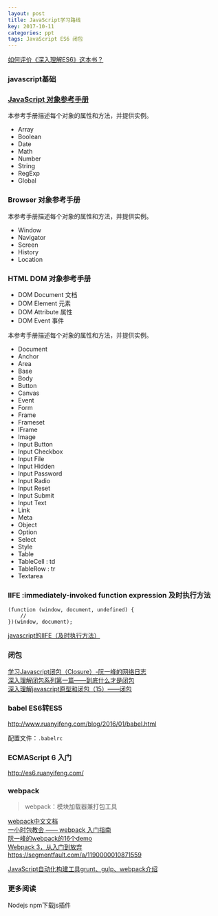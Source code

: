 ```yaml
---
layout: post
title: JavaScript学习路线
key: 2017-10-11
categories: ppt
tags: JavaScript ES6 闭包
---
```


[如何评价《深入理解ES6》这本书？](https://www.zhihu.com/question/61333866)

<!--more-->

### javascript基础


### [JavaScript 对象参考手册](http://w3school.com.cn/jsref/ )

本参考手册描述每个对象的属性和方法，并提供实例。

- Array
- Boolean
- Date
- Math
- Number
- String
- RegExp
- Global

### Browser 对象参考手册

本参考手册描述每个对象的属性和方法，并提供实例。

- Window
- Navigator
- Screen
- History
- Location

### HTML DOM 对象参考手册

- DOM Document 文档
- DOM Element 元素
- DOM Attribute 属性
- DOM Event 事件



本参考手册描述每个对象的属性和方法，并提供实例。

- Document
- Anchor
- Area
- Base
- Body
- Button
- Canvas
- Event
- Form
- Frame
- Frameset
- IFrame
- Image
- Input Button
- Input Checkbox
- Input File
- Input Hidden
- Input Password
- Input Radio
- Input Reset
- Input Submit
- Input Text
- Link
- Meta
- Object
- Option
- Select
- Style
- Table
- TableCell : td
- TableRow : tr
- Textarea

### IIFE :immediately-invoked function expression 及时执行方法

```
(function (window, document, undefined) {  
	//   
})(window, document);  
```
[javascript的IIFE（及时执行方法）](http://rensanning.iteye.com/blog/2080429)

### 闭包
[学习Javascript闭包（Closure）-阮一峰的网络日志](http://www.ruanyifeng.com/blog/2009/08/learning_javascript_closures.html )  
[深入理解闭包系列第一篇——到底什么才是闭包](http://www.cnblogs.com/xiaohuochai/p/5728577.html )  
[深入理解javascript原型和闭包（15）——闭包](http://www.cnblogs.com/wangfupeng1988/p/3994065.html )  

### babel ES6转ES5

http://www.ruanyifeng.com/blog/2016/01/babel.html

配置文件：`.babelrc`

### ECMAScript 6 入门

http://es6.ruanyifeng.com/  


### webpack

> webpack：模块加载器兼打包工具

[webpack中文文档](http://www.css88.com/doc/webpack/ )  
[一小时包教会 —— webpack 入门指南](http://www.cnblogs.com/vajoy/p/4650467.html )  
[阮一峰的webpack的16个demo](https://github.com/ruanyf/webpack-demos )  
[Webpack 3，从入门到放弃](https://yangkean.com/blog/2017/8/webpack.html)  
https://segmentfault.com/a/1190000010871559

[JavaScript自动化构建工具grunt、gulp、webpack介绍](http://www.cnblogs.com/horanly/p/6595405.html)

### 更多阅读

Nodejs npm下载js插件  
